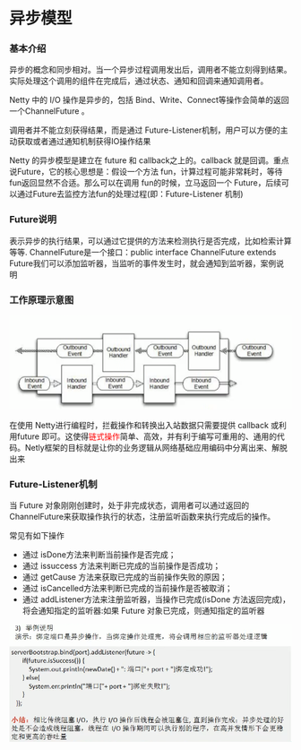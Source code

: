 # 异步模型

### 基本介绍

异步的概念和同步相对。当一个异步过程调用发出后，调用者不能立刻得到结果。实际处理这个调用的组件在完成后，通过状态、通知和回调来通知调用者。

Netty 中的 I/O 操作是异步的，包括 Bind、Write、Connect等操作会简单的返回一个ChannelFuture 。

调用者并不能立刻获得结果，而是通过 Future-Listener机制，用户可以方便的主动获取或者通过通知机制获得IO操作结果

Netty 的异步模型是建立在 future 和 callback之上的。callback 就是回调。重点说Future，它的核心思想是：假设一个方法 fun，计算过程可能非常耗时，等待 fun返回显然不合适。那么可以在调用 fun的时候，立马返回一个 Future，后续可以通过Future去监控方法fun的处理过程(即：Future-Listener 机制)

### Future说明

表示异步的执行结果，可以通过它提供的方法来检测执行是否完成，比如检索计算等等.
ChannelFuture是一个接口：public interface ChannelFuture extends Future<Void>我们可以添加监听器，当监听的事件发生时，就会通知到监听器，案例说明

### 工作原理示意图

![](images/16.异步模型图示.jpg)

在使用 Netty进行编程时，拦截操作和转换出入站数据只需要提供 callback 或利用future 即可。这使得<font color = 'red'>链式操作</font>简单、高效，并有利于编写可重用的、通用的代码。Netly框架的目标就是让你的业务逻辑从网络基础应用编码中分离出来、解脱出来

### Future-Listener机制

当 Future 对象刚刚创建时，处于非完成状态，调用者可以通过返回的 ChannelFuture来获取操作执行的状态，注册监听函数来执行完成后的操作。

常见有如下操作

- 通过 isDone方法来判断当前操作是否完成；
- 通过 issuccess 方法来判断已完成的当前操作是否成功；
- 通过 getCause 方法来获取已完成的当前操作失败的原因；
- 通过 isCancelled方法来判断已完成的当前操作是否被取消；
- 通过 addListener方法来注册监听器，当操作已完成(isDone 方法返回完成)，将会通知指定的监听器:如果 Future 对象已完成，则通知指定的监听器

![](images/17.Future-Listener机制.jpg)







